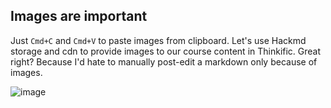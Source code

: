 ## Images are important

Just `Cmd+C` and `Cmd+V` to paste images from clipboard. Let's use Hackmd storage and cdn to provide images to our course content in Thinkific. Great right? Because I'd hate to manually post-edit a markdown only because of images.

![image](https://hackmd.io/_uploads/HywHum-dJl.png)

